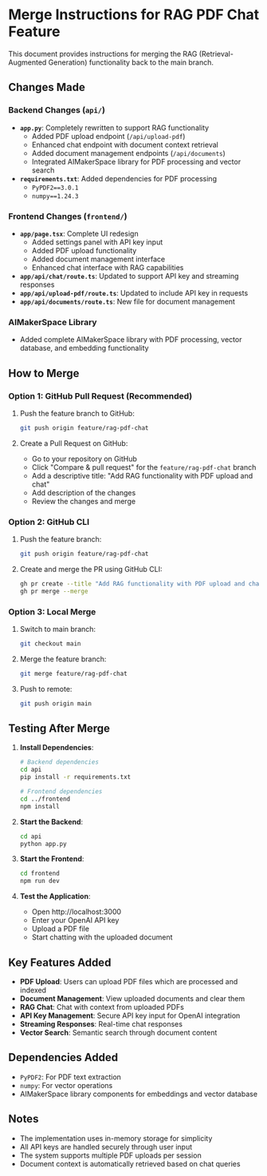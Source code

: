 # Merge Instructions for RAG PDF Chat Feature

This document provides instructions for merging the RAG (Retrieval-Augmented Generation) functionality back to the main branch.

## Changes Made

### Backend Changes (`api/`)
- **`app.py`**: Completely rewritten to support RAG functionality
  - Added PDF upload endpoint (`/api/upload-pdf`)
  - Enhanced chat endpoint with document context retrieval
  - Added document management endpoints (`/api/documents`)
  - Integrated AIMakerSpace library for PDF processing and vector search
- **`requirements.txt`**: Added dependencies for PDF processing
  - `PyPDF2==3.0.1`
  - `numpy==1.24.3`

### Frontend Changes (`frontend/`)
- **`app/page.tsx`**: Complete UI redesign
  - Added settings panel with API key input
  - Added PDF upload functionality
  - Added document management interface
  - Enhanced chat interface with RAG capabilities
- **`app/api/chat/route.ts`**: Updated to support API key and streaming responses
- **`app/api/upload-pdf/route.ts`**: Updated to include API key in requests
- **`app/api/documents/route.ts`**: New file for document management

### AIMakerSpace Library
- Added complete AIMakerSpace library with PDF processing, vector database, and embedding functionality

## How to Merge

### Option 1: GitHub Pull Request (Recommended)

1. Push the feature branch to GitHub:
   ```bash
   git push origin feature/rag-pdf-chat
   ```

2. Create a Pull Request on GitHub:
   - Go to your repository on GitHub
   - Click "Compare & pull request" for the `feature/rag-pdf-chat` branch
   - Add a descriptive title: "Add RAG functionality with PDF upload and chat"
   - Add description of the changes
   - Review the changes and merge

### Option 2: GitHub CLI

1. Push the feature branch:
   ```bash
   git push origin feature/rag-pdf-chat
   ```

2. Create and merge the PR using GitHub CLI:
   ```bash
   gh pr create --title "Add RAG functionality with PDF upload and chat" --body "This PR adds complete RAG functionality allowing users to upload PDFs and chat with them using AIMakerSpace library."
   gh pr merge --merge
   ```

### Option 3: Local Merge

1. Switch to main branch:
   ```bash
   git checkout main
   ```

2. Merge the feature branch:
   ```bash
   git merge feature/rag-pdf-chat
   ```

3. Push to remote:
   ```bash
   git push origin main
   ```

## Testing After Merge

1. **Install Dependencies**:
   ```bash
   # Backend dependencies
   cd api
   pip install -r requirements.txt
   
   # Frontend dependencies
   cd ../frontend
   npm install
   ```

2. **Start the Backend**:
   ```bash
   cd api
   python app.py
   ```

3. **Start the Frontend**:
   ```bash
   cd frontend
   npm run dev
   ```

4. **Test the Application**:
   - Open http://localhost:3000
   - Enter your OpenAI API key
   - Upload a PDF file
   - Start chatting with the uploaded document

## Key Features Added

- **PDF Upload**: Users can upload PDF files which are processed and indexed
- **Document Management**: View uploaded documents and clear them
- **RAG Chat**: Chat with context from uploaded PDFs
- **API Key Management**: Secure API key input for OpenAI integration
- **Streaming Responses**: Real-time chat responses
- **Vector Search**: Semantic search through document content

## Dependencies Added

- `PyPDF2`: For PDF text extraction
- `numpy`: For vector operations
- AIMakerSpace library components for embeddings and vector database

## Notes

- The implementation uses in-memory storage for simplicity
- All API keys are handled securely through user input
- The system supports multiple PDF uploads per session
- Document context is automatically retrieved based on chat queries
